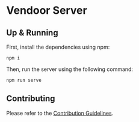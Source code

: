 # Vendoor Server

## Up & Running

First, install the dependencies using npm:

~~~~
npm i
~~~~

Then, run the server using the following command:

~~~~
npm run serve
~~~~

## Contributing

Please refer to the [Contribution Guidelines](contributing.md).
